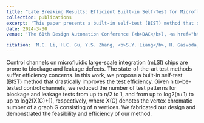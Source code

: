 ```yaml
---
title: "Late Breaking Results: Efficient Built-in Self-Test for Microfluidic Large-Scale Integration (mLSI)"
collection: publications
excerpt: 'This paper presents a built-in self-test (BIST) method that drastically improves the test efficiency for microfluidic large-scale integration (mLSI) chips. Given n to-be-tested control channels, the proposed method reduces the number of test patterns for blockage and leakage tests from up to n/2 to 1, and from up to log2(n+1) to up to log2(X(G)+1), respectively, where X(G) denotes the vertex chromatic number of a graph G consisting of n vertices.'
date: 2024-3-30
venue: 'The 61th Design Automation Conference (<b>DAC</b>), <a href="https://www.dac.com/proceedings61">Paper</a>'

citation: 'M.C. Li, H.C. Gu, Y.S. Zhang, <b>S.Y. Liang</b>, H. Gasvoda, R. Altay, I. Araci, T.-M. Tseng, T.-Y. Ho and U. Schlichtmann, "Late Breaking Results: Efficient Built-in Self-Test for Microfluidic Large-Scale Integration (mLSI)," The 61th Design Automation Conference (<b>DAC</b>), 2024.'
---
```


Control channels on microfluidic large-scale integration (mLSI) chips are prone to blockage and leakage defects. The state-of-the-art test methods suffer efficiency concerns. In this work, we propose a built-in self-test (BIST) method that drastically improves the test efficiency. Given n to-be-tested control channels, we reduced the number of test patterns for blockage and leakage tests from up to n/2 to 1, and from up to log2(n+1) to up to log2(X(G)+1), respectively, where X(G) denotes the vertex chromatic number of a graph G consisting of n vertices. We fabricated our design and demonstrated the feasibility and efficiency of our method.
